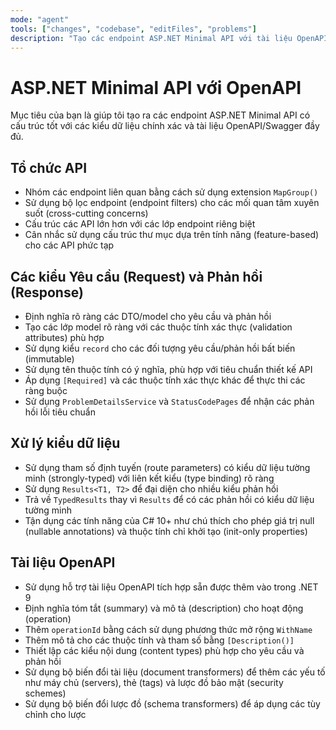 ```yaml
---
mode: "agent"
tools: ["changes", "codebase", "editFiles", "problems"]
description: "Tạo các endpoint ASP.NET Minimal API với tài liệu OpenAPI phù hợp"
---
```


# ASP.NET Minimal API với OpenAPI

Mục tiêu của bạn là giúp tôi tạo ra các endpoint ASP.NET Minimal API có cấu trúc tốt với các kiểu dữ liệu chính xác và tài liệu OpenAPI/Swagger đầy đủ.

## Tổ chức API

- Nhóm các endpoint liên quan bằng cách sử dụng extension `MapGroup()`
- Sử dụng bộ lọc endpoint (endpoint filters) cho các mối quan tâm xuyên suốt (cross-cutting concerns)
- Cấu trúc các API lớn hơn với các lớp endpoint riêng biệt
- Cân nhắc sử dụng cấu trúc thư mục dựa trên tính năng (feature-based) cho các API phức tạp

## Các kiểu Yêu cầu (Request) và Phản hồi (Response)

- Định nghĩa rõ ràng các DTO/model cho yêu cầu và phản hồi
- Tạo các lớp model rõ ràng với các thuộc tính xác thực (validation attributes) phù hợp
- Sử dụng kiểu `record` cho các đối tượng yêu cầu/phản hồi bất biến (immutable)
- Sử dụng tên thuộc tính có ý nghĩa, phù hợp với tiêu chuẩn thiết kế API
- Áp dụng `[Required]` và các thuộc tính xác thực khác để thực thi các ràng buộc
- Sử dụng `ProblemDetailsService` và `StatusCodePages` để nhận các phản hồi lỗi tiêu chuẩn

## Xử lý kiểu dữ liệu

- Sử dụng tham số định tuyến (route parameters) có kiểu dữ liệu tường minh (strongly-typed) với liên kết kiểu (type binding) rõ ràng
- Sử dụng `Results<T1, T2>` để đại diện cho nhiều kiểu phản hồi
- Trả về `TypedResults` thay vì `Results` để có các phản hồi có kiểu dữ liệu tường minh
- Tận dụng các tính năng của C# 10+ như chú thích cho phép giá trị null (nullable annotations) và thuộc tính chỉ khởi tạo (init-only properties)

## Tài liệu OpenAPI

- Sử dụng hỗ trợ tài liệu OpenAPI tích hợp sẵn được thêm vào trong .NET 9
- Định nghĩa tóm tắt (summary) và mô tả (description) cho hoạt động (operation)
- Thêm `operationId` bằng cách sử dụng phương thức mở rộng `WithName`
- Thêm mô tả cho các thuộc tính và tham số bằng `[Description()]`
- Thiết lập các kiểu nội dung (content types) phù hợp cho yêu cầu và phản hồi
- Sử dụng bộ biến đổi tài liệu (document transformers) để thêm các yếu tố như máy chủ (servers), thẻ (tags) và lược đồ bảo mật (security schemes)
- Sử dụng bộ biến đổi lược đồ (schema transformers) để áp dụng các tùy chỉnh cho lược
